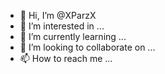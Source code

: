 - 👋 Hi, I’m @XParzX
- 👀 I’m interested in ...
- 🌱 I’m currently learning ...
- 💞️ I’m looking to collaborate on ...
- 📫 How to reach me ...

<!---
XParzX/XParzX is a ✨ special ✨ repository because its `README.md` (this file) appears on your GitHub profile.
You can click the Preview link to take a look at your changes.
--->
